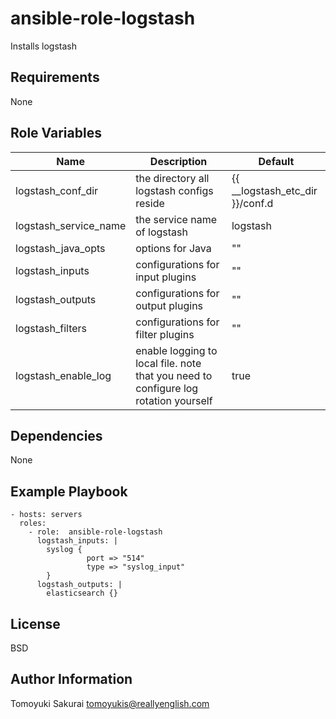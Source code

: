 ansible-role-logstash
=====================

Installs logstash

Requirements
------------

None

Role Variables
--------------

| Name | Description | Default |
|------|-------------|---------|
| logstash\_conf\_dir     | the directory all logstash configs reside   | {{ \_\_logstash\_etc\_dir }}/conf.d |
| logstash\_service\_name | the service name of logstash                | logstash |
| logstash\_java\_opts    | options for Java                            | "" |
| logstash\_inputs        | configurations for input plugins            | "" |
| logstash\_outputs       | configurations for output plugins           | "" |
| logstash\_filters       | configurations for filter plugins           | "" |
| logstash\_enable\_log   | enable logging to local file. note that you need to configure log rotation yourself | true |


Dependencies
------------

None

Example Playbook
----------------

    - hosts: servers
      roles:
        - role:  ansible-role-logstash
          logstash_inputs: |
            syslog {
                     port => "514"
                     type => "syslog_input"
            }
          logstash_outputs: |
            elasticsearch {}

License
-------

BSD

Author Information
------------------

Tomoyuki Sakurai <tomoyukis@reallyenglish.com>
